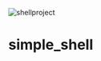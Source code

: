 ![shellproject](https://user-images.githubusercontent.com/68068538/129479572-2b6a7e69-c9d1-442d-80f1-a8ea9655fd54.png)
# simple_shell
